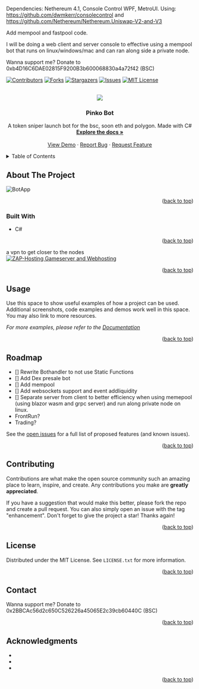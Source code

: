 
Dependencies: Nethereum 4.1, Console Control WPF, MetroUI.
Using: https://github.com/dwmkerr/consolecontrol and https://github.com/Nethereum/Nethereum.Uniswap-V2-and-V3

Add mempool and fastpool code.

I will be doing a web client and server console to effective using a mempool bot that runs on linux/windows/mac and can ran along side a private node.

Wanna support me? Donate to 0xb4D16C6DAE02815F9200B3b600068830a4a72f42 (BSC)
<div id="top"></div>
<!--
*** Thanks for checking out the Best-README-Template. If you have a suggestion
*** that would make this better, please fork the repo and create a pull request
*** or simply open an issue with the tag "enhancement".
*** Don't forget to give the project a star!
*** Thanks again! Now go create something AMAZING! :D
-->



<!-- PROJECT SHIELDS -->
<!--
*** I'm using markdown "reference style" links for readability.
*** Reference links are enclosed in brackets [ ] instead of parentheses ( ).
*** See the bottom of this document for the declaration of the reference variables
*** for contributors-url, forks-url, etc. This is an optional, concise syntax you may use.
*** https://www.markdownguide.org/basic-syntax/#reference-style-links
-->
[![Contributors][contributors-shield]][contributors-url]
[![Forks][forks-shield]][forks-url]
[![Stargazers][stars-shield]][stars-url]
[![Issues][issues-shield]][issues-url]
[![MIT License][license-shield]][license-url]
<!--[![LinkedIn][linkedin-shield]][linkedin-url]-->



<!-- PROJECT LOGO -->
<br />
<div align="center">
  <a href="https://github.com/duncan088/PinkoBot">
    <img src=https://user-images.githubusercontent.com/14006479/149175266-9dd47c50-8000-4a3b-91c1-e4dc5732854a.png />
  </a>

<h3 align="center">Pinko Bot</h3>

  <p align="center">
    A token sniper launch bot for the bsc, soon eth and polygon. Made with C#
    <br />
    <a href="https://github.com/duncan088/PinkoBot"><strong>Explore the docs »</strong></a>
    <br />
    <br />
    <a href="https://github.com/duncan088/PinkoBot">View Demo</a>
    ·
    <a href="https://github.com/duncan088/PinkoBot/issues">Report Bug</a>
    ·
    <a href="https://github.com/duncan088/PinkoBot/issues">Request Feature</a>
  </p>
</div>



<!-- TABLE OF CONTENTS -->
<details>
  <summary>Table of Contents</summary>
  <ol>
    <li>
      <a href="#about-the-project">About The Project</a>
      <ul>
        <li><a href="#built-with">Built With</a></li>
     
      </ul>
    </li>
    <li>
      <a href="#getting-started">Getting Started</a>
      <ul>
        <li><a href="#prerequisites">Prerequisites</a></li>
        <li><a href="#installation">Installation</a></li>
      </ul>
    </li>
    <li><a href="#usage">Usage</a></li>
    <li><a href="#roadmap">Roadmap</a></li>
    <li><a href="#contributing">Contributing</a></li>
    <li><a href="#license">License</a></li>
    <li><a href="#contact">Contact</a></li>
    <li><a href="#acknowledgments">Acknowledgments</a></li>
  </ol>
</details>



<!-- ABOUT THE PROJECT -->
## About The Project

![BotApp](https://user-images.githubusercontent.com/14006479/149176831-ea0235fa-a122-4002-a2c9-f0b6877aa690.png)



<p align="right">(<a href="#top">back to top</a>)</p>



### Built With

* <p>C#</p>


<p align="right">(<a href="#top">back to top</a>)</p>




 a vpn to get closer to the nodes
<a href="https://zap-hosting.com/a/79c683364d222290bd855f219168995f745c6ce7"><img src="https://zap-hosting.com/interface/download/images.php?type=affiliate&id=191233" alt="ZAP-Hosting Gameserver and Webhosting"></a>

<p align="right">(<a href="#top">back to top</a>)</p>



<!-- USAGE EXAMPLES -->
## Usage

Use this space to show useful examples of how a project can be used. Additional screenshots, code examples and demos work well in this space. You may also link to more resources.

_For more examples, please refer to the [Documentation](https://example.com)_

<p align="right">(<a href="#top">back to top</a>)</p>



<!-- ROADMAP -->
## Roadmap

- [] Rewrite Bothandler to not use Static Functions
- [] Add Dex presale bot
- [] Add mempool
- [] Add websockets support and event addliquidity
- [] Separate server from client to better efficiency when using memepool (using blazor wasm and grpc server) and run along private node on linux. 
- FrontRun?
- Trading?

See the [open issues](https://github.com/duncan088/PinkoBOT/issues) for a full list of proposed features (and known issues).

<p align="right">(<a href="#top">back to top</a>)</p>



<!-- CONTRIBUTING -->
## Contributing

Contributions are what make the open source community such an amazing place to learn, inspire, and create. Any contributions you make are **greatly appreciated**.

If you have a suggestion that would make this better, please fork the repo and create a pull request. You can also simply open an issue with the tag "enhancement".
Don't forget to give the project a star! Thanks again!


<p align="right">(<a href="#top">back to top</a>)</p>



<!-- LICENSE -->
## License

Distributed under the MIT License. See `LICENSE.txt` for more information.

<p align="right">(<a href="#top">back to top</a>)</p>



<!-- CONTACT -->
## Contact


Wanna support me? Donate to 0x2BBCAc56d2c650C526226a45065E2c39cb60440C (BSC)


<p align="right">(<a href="#top">back to top</a>)</p>



<!-- ACKNOWLEDGMENTS -->
## Acknowledgments

* []()
* []()
* []()

<p align="right">(<a href="#top">back to top</a>)</p>



<!-- MARKDOWN LINKS & IMAGES -->
<!-- https://www.markdownguide.org/basic-syntax/#reference-style-links -->
[contributors-shield]: https://img.shields.io/github/contributors/duncan088/PinkoBot.svg?style=for-the-badge
[contributors-url]: https://github.com/duncan088/PinkoBot/graphs/contributors
[forks-shield]: https://img.shields.io/github/forks/duncan088/PinkoBot.svg?style=for-the-badge
[forks-url]: https://github.com/duncan088/PinkoBot/network/members
[stars-shield]: https://img.shields.io/github/stars/duncan088/PinkoBot.svg?style=for-the-badge
[stars-url]: https://github.com/duncan088/PinkoBot/stargazers
[issues-shield]: https://img.shields.io/github/issues/duncan088/PinkoBot.svg?style=for-the-badge
[issues-url]: https://github.com/duncan088/PinkoBot/issues
[license-shield]: https://img.shields.io/github/licenseduncan088/PinkoBot.svg?style=for-the-badge
[license-url]: https://github.com/duncan088/PinkoBot/blob/master/LICENSE.txt
[product-screenshot]: images/screenshot.png 

